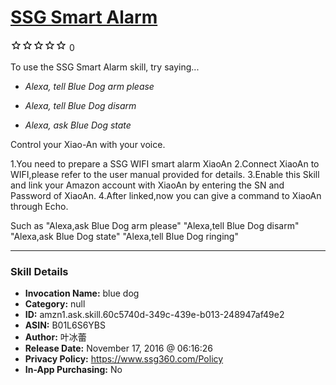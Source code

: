 # [SSG Smart Alarm](http://alexa.amazon.com/#skills/amzn1.ask.skill.60c5740d-349c-439e-b013-248947af49e2)
![0 stars](../../images/ic_star_border_black_18dp_1x.png)![0 stars](../../images/ic_star_border_black_18dp_1x.png)![0 stars](../../images/ic_star_border_black_18dp_1x.png)![0 stars](../../images/ic_star_border_black_18dp_1x.png)![0 stars](../../images/ic_star_border_black_18dp_1x.png) 0

To use the SSG Smart Alarm skill, try saying...

* *Alexa, tell Blue Dog arm please*

* *Alexa, tell Blue Dog disarm*

* *Alexa, ask Blue Dog state*

Control your  Xiao-An with your voice.

1.You need to prepare a SSG  WIFI smart alarm XiaoAn
2.Connect XiaoAn to WIFI,please refer to the user manual provided for details.
3.Enable this Skill and link your Amazon account with XiaoAn by entering the SN and Password of XiaoAn.
4.After linked,now you can give a command to XiaoAn through Echo.

Such as 
"Alexa,ask Blue Dog arm please"
"Alexa,tell Blue Dog disarm"
"Alexa,ask Blue Dog state"
"Alexa,tell Blue Dog ringing"

***

### Skill Details

* **Invocation Name:** blue dog
* **Category:** null
* **ID:** amzn1.ask.skill.60c5740d-349c-439e-b013-248947af49e2
* **ASIN:** B01L6S6YBS
* **Author:** 叶冰蕾
* **Release Date:** November 17, 2016 @ 06:16:26
* **Privacy Policy:** https://www.ssg360.com/Policy
* **In-App Purchasing:** No
